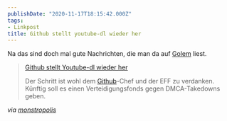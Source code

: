 ```yaml
---
publishDate: "2020-11-17T18:15:42.000Z"
tags:
- Linkpost
title: Github stellt youtube-dl wieder her
---
```


Na das sind doch mal gute Nachrichten, die man da auf [Golem](https://www.golem.de/news/urheberrecht-github-stellt-youtube-dl-wieder-her-2011-152154.html) liest.

> [Github stellt Youtube-dl wieder her](https://www.golem.de/news/urheberrecht-github-stellt-youtube-dl-wieder-her-2011-152154.html)
> 
> Der Schritt ist wohl dem [Github](https://www.golem.de/specials/github/)-Chef und der EFF zu verdanken. Künftig soll es einen Verteidigungsfonds gegen DMCA-Takedowns geben.

*via [monstropolis](https://monstropolis.wordpress.com/2020/11/17/krims-krams-101/)*

<!--more-->

